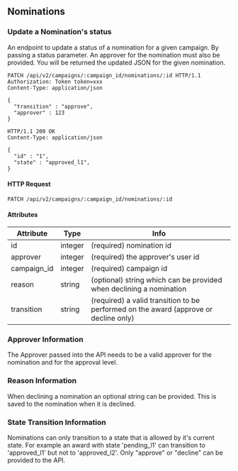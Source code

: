 ## Nominations

### Update a Nomination's status

An endpoint to update a status of a nomination for a given campaign. By passing
a status parameter. An approver for the nomination must also be provided.
You will be returned the updated JSON for the given nomination.

``` http
PATCH /api/v2/campaigns/:campaign_id/nominations/:id HTTP/1.1
Authorization: Token token=xxx
Content-Type: application/json

{
  "transition" : "approve",
  "approver" : 123
}
```

``` http
HTTP/1.1 200 OK
Content-Type: application/json

{
  "id" : "1",
  "state" : "approved_l1",
}
```

#### HTTP Request

`PATCH /api/v2/campaigns/:campaign_id/nominations/:id`

#### Attributes

Attribute | Type | Info
--------- | ---- | ----
id | integer | (required) nomination id
approver | integer | (required) the approver's user id
campaign_id | integer | (required) campaign id
reason | string | (optional) string which can be provided when declining a nomination
transition | string | (required) a valid transition to be performed on the award (approve or decline only)

### Approver Information

The Approver passed into the API needs to be a valid approver for the
nomination and for the approval level.

### Reason Information

When declining a nomination an optional string can be provided. This is saved to
the nomination when it is declined.

### State Transition Information

Nominations can only transition to a state that is allowed by it's current
state. For example an award with state 'pending_l1' can transition to
'approved_l1' but not to 'approved_l2'. Only "approve" or "decline" can be provided to the API.
